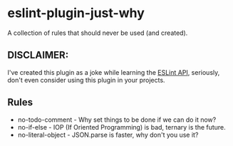 # eslint-plugin-just-why

A collection of rules that should never be used (and created).

## DISCLAIMER:

I've created this plugin as a joke while learning the [ESLint API](https://eslint.org/docs/developer-guide/nodejs-api), seriously, don't even consider using this plugin in your projects.

## Rules

- no-todo-comment - Why set things to be done if we can do it now?
- no-if-else - IOP (If Oriented Programming) is bad, ternary is the future.
- no-literal-object - JSON.parse is faster, why don't you use it?
